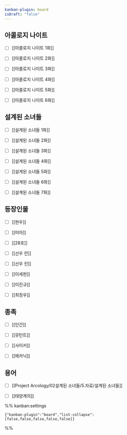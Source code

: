 ```yaml
---
kanban-plugin: board
isDraft: "false"
---
```


## 아콜로지 나이트

- [ ] [[아콜로지 나이트 1화]]
- [ ] [[아콜로지 나이트 2화]]
- [ ] [[아콜로지 나이트 3화]]
- [ ] [[아콜로지 나이트 4화]]
- [ ] [[아콜로지 나이트 5화]]
- [ ] [[아콜로지 나이트 6화]]


## 설계된 소녀들

- [ ] [[설계된 소녀들 1화]]
- [ ] [[설계된 소녀들 2화]]
- [ ] [[설계된 소녀들 3화]]
- [ ] [[설계된 소녀들 4화]]
- [ ] [[설계된 소녀들 5화]]
- [ ] [[설계된 소녀들 6화]]
- [ ] [[설계된 소녀들 7화]]


## 등장인물

- [ ] [[현우]]
- [ ] [[미아]]
- [ ] [[28호]]
- [ ] [[선우 란]]
- [ ] [[선우 린]]
- [ ] [[이세현]]
- [ ] [[이진규]]
- [ ] [[최정우]]


## 종족

- [ ] [[인간]]
- [ ] [[뮤턴트]]
- [ ] [[사이커]]
- [ ] [[메카닉]]


## 용어

- [ ] [[Project Arcology/02설계된 소녀들/5.자료/설계된 소녀들]]
- [ ] [[태양계의]]




%% kanban:settings
```
{"kanban-plugin":"board","list-collapse":[false,false,false,false,false]}
```
%%